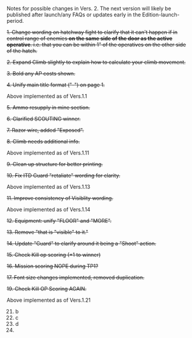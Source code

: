 Notes for possible changes in Vers. 2. The next version will likely be published after launch/any FAQs or updates early in the Edition-launch-period.

~~1. Change wording on hatchway fight to clarify that it can't happen if in control range of enemies **on the same side of the door as the active operative**. i.e. that you can be within 1" of the operatives on the other side of the hatch.~~

~~2. Expand Climb slightly to explain how to calculate your climb movement.~~

~~3. Bold any AP costs shown.~~

~~4. Unify main title format ("-") on page 1.~~

Above implemented as of Vers.1.1

~~5. Ammo resupply in mine section.~~

~~6. Clarified SCOUTING winner.~~

~~7. Razor wire, added "Exposed".~~

~~8. Climb needs additional info.~~

Above implemented as of Vers.1.11

~~9. Clean up structure for better printing.~~

~~10. Fix ITD Guard "retaliate" wording for clarity.~~

Above implemented as of Vers.1.13

~~11. Improve consistency of Visiblity wording.~~

Above implemented as of Vers.1.14

~~12. Equipment: unify "FLOOR" and "MORE".~~

~~13. Remove "that is "visible" to it."~~

~~14. Update "Guard" to clarify around it being a "Shoot" action.~~

~~15. Check Kill op scoring (+1 to winner)~~

~~16. Mission scoring NOPE during TP1?~~

~~17. Font size changes implemented, removed duplication.~~

~~19. Check Kill OP Scoring AGAIN.~~

Above implemented as of Vers.1.21

21. b
22. c
23. d
24.   
